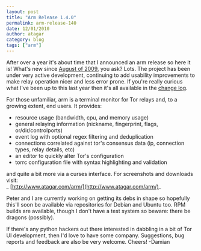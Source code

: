 ```yaml
---
layout: post
title: "Arm Release 1.4.0"
permalink: arm-release-140
date: 12/01/2010
author: atagar
category: blog
tags: ["arm"]
---
```


After over a year it's about time that I announced an arm release so here it is! What's new since [August of 2009](http://archives.seul.org/or/talk/Aug-2009/msg00040.html), you ask? Lots. The project has been under very active development, continuing to add usability improvements to make relay operation nicer and less error prone. If you're really curious what I've been up to this last year then it's all available in the [change log](http://www.atagar.com/arm/log.php).

For those unfamiliar, arm is a terminal monitor for Tor relays and, to a growing extent, end users. It provides:

- resource usage (bandwidth, cpu, and memory usage)
- general relaying information (nickname, fingerprint, flags, or/dir/controlports)
- event log with optional regex filtering and deduplication
- connections correlated against tor's consensus data (ip, connection types, relay details, etc)
- an editor to quickly alter Tor's configuration
- torrc configuration file with syntax highlighting and validation

and quite a bit more via a curses interface. For screenshots and downloads visit:  
_ [http://www.atagar.com/arm/](http://www.atagar.com/arm/)_

Peter and I are currently working on getting its debs in shape so hopefully this'll soon be available via repositories for Debian and Ubuntu too. RPM builds are available, though I don't have a test system so beware: there be dragons (possibly).

If there's any python hackers out there interested in dabbling in a bit of Tor UI development, then I'd love to have some company. Suggestions, bug reports and feedback are also be very welcome. Cheers! -Damian


